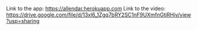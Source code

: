 Link to the app: https://allendar.herokuapp.com
Link to the video: https://drive.google.com/file/d/13xl6_1Zgq7bRY2SC1nF9UXmfnGtiRHiv/view?usp=sharing